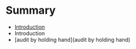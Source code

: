 # Summary

* [Introduction](README.md)
* Introduction
* [audit by holding hand](audit by holding hand)

